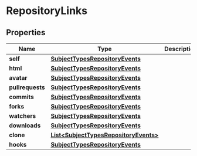 # RepositoryLinks

## Properties
Name | Type | Description | Notes
------------ | ------------- | ------------- | -------------
**self** | [**SubjectTypesRepositoryEvents**](SubjectTypesRepositoryEvents.md) |  |  [optional]
**html** | [**SubjectTypesRepositoryEvents**](SubjectTypesRepositoryEvents.md) |  |  [optional]
**avatar** | [**SubjectTypesRepositoryEvents**](SubjectTypesRepositoryEvents.md) |  |  [optional]
**pullrequests** | [**SubjectTypesRepositoryEvents**](SubjectTypesRepositoryEvents.md) |  |  [optional]
**commits** | [**SubjectTypesRepositoryEvents**](SubjectTypesRepositoryEvents.md) |  |  [optional]
**forks** | [**SubjectTypesRepositoryEvents**](SubjectTypesRepositoryEvents.md) |  |  [optional]
**watchers** | [**SubjectTypesRepositoryEvents**](SubjectTypesRepositoryEvents.md) |  |  [optional]
**downloads** | [**SubjectTypesRepositoryEvents**](SubjectTypesRepositoryEvents.md) |  |  [optional]
**clone** | [**List&lt;SubjectTypesRepositoryEvents&gt;**](SubjectTypesRepositoryEvents.md) |  |  [optional]
**hooks** | [**SubjectTypesRepositoryEvents**](SubjectTypesRepositoryEvents.md) |  |  [optional]

